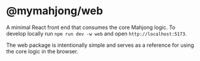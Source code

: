 # @mymahjong/web

A minimal React front end that consumes the core Mahjong logic. To develop locally run `npm run dev -w web` and open `http://localhost:5173`.

The web package is intentionally simple and serves as a reference for using the core logic in the browser.
